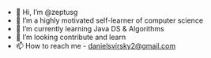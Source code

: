 - 👋 Hi, I’m @zeptusg
- 👀 I’m a highly motivated self-learner of computer science
- 🌱 I’m currently learning Java DS & Algorithms
- 💞️ I’m looking contribute and learn
- 📫 How to reach me - danielsvirsky2@gmail.com

<!---
zeptusg/zeptusg is a ✨ special ✨ repository because its `README.md` (this file) appears on your GitHub profile.
You can click the Preview link to take a look at your changes.
--->

